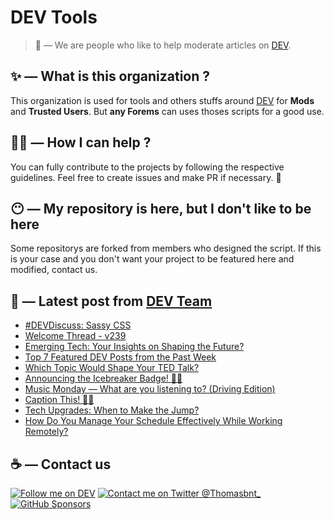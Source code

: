 # DEV Tools

> 🔧 — We are people who like to help moderate articles on [DEV](https://dev.to).

## ✨ — What is this organization ?

This organization is used for tools and others stuffs around [DEV](https://dev.to) for **Mods** and **Trusted Users**. But __any Forems__ can uses thoses scripts for a good use.


## 💪🏼 — How I can help ?

You can fully contribute to the projects by following the respective guidelines. Feel free to create issues and make PR if necessary. 🎉

## 😶 — My repository is here, but I don't like to be here

Some repositorys are forked from members who designed the script. If this is your case and you don't want your project to be featured here and modified, contact us.

## 📝 — Latest post from [DEV Team](https://dev.to/devteam)

<!-- BLOG-POST-LIST:START -->
- [#DEVDiscuss: Sassy CSS](https://dev.to/devteam/devdiscuss-sassy-css-acn)
- [Welcome Thread - v239](https://dev.to/devteam/welcome-thread-v241-hoc)
- [Emerging Tech: Your Insights on Shaping the Future?](https://dev.to/devteam/emerging-tech-your-insights-on-shaping-the-future-o5n)
- [Top 7 Featured DEV Posts from the Past Week](https://dev.to/devteam/top-7-featured-dev-posts-from-the-past-week-10nm)
- [Which Topic Would Shape Your TED Talk?](https://dev.to/devteam/which-topic-would-shape-your-ted-talk-5gdn)
- [Announcing the Icebreaker Badge! 🧊🔨](https://dev.to/devteam/announcing-the-icebreaker-badge-20k3)
- [Music Monday — What are you listening to? &lpar;Driving Edition&rpar;](https://dev.to/devteam/music-monday-what-are-you-listening-to-driving-edition-47ee)
- [Caption This! 🤔💭](https://dev.to/devteam/caption-this-4bj6)
- [Tech Upgrades: When to Make the Jump?](https://dev.to/devteam/tech-upgrades-when-to-make-the-jump-37gm)
- [How Do You Manage Your Schedule Effectively While Working Remotely?](https://dev.to/devteam/how-do-you-manage-your-schedule-effectively-while-working-remotely-4opp)
<!-- BLOG-POST-LIST:END -->


## ☕ — Contact us

[![Follow me on DEV](https://img.shields.io/badge/dev.to-%2308090A.svg?&style=for-the-badge&logo=dev.to&logoColor=white&alt=devto)](https://dev.to/thomasbnt)
[![Contact me on Twitter @Thomasbnt_](https://img.shields.io/badge/Contact%20me%20on%20Twitter-%231DA1F2.svg?&style=for-the-badge&logo=twitter&logoColor=white&alt=twitter)](https://twitter.com/messages/1142357270-1142357270?text=Hello,%20I%20contact%20you%20from%20devtotools%20&recipient_id=1142357270) [![GitHub Sponsors](https://img.shields.io/badge/Sponsor%20me-%23EA54AE.svg?&style=for-the-badge&logo=github-sponsors&logoColor=white)](https://github.com/sponsors/thomasbnt)


